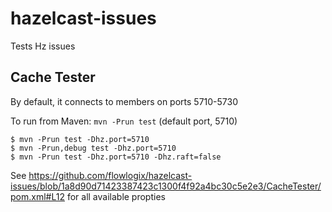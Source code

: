 # hazelcast-issues
Tests Hz issues

## Cache Tester
By default, it connects to members on ports 5710-5730

To run from Maven: `mvn -Prun test` (default port, 5710)

```
$ mvn -Prun test -Dhz.port=5710
$ mvn -Prun,debug test -Dhz.port=5710
$ mvn -Prun test -Dhz.port=5710 -Dhz.raft=false
```
See https://github.com/flowlogix/hazelcast-issues/blob/1a8d90d71423387423c1300f4f92a4bc30c5e2e3/CacheTester/pom.xml#L12 for all available propties
